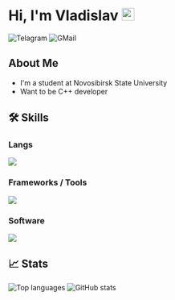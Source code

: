 <h1>
    Hi, I'm Vladislav <img src="https://github.com/blackcater/blackcater/raw/main/images/Hi.gif" height="25px"/>
</h1>

<p>
    <a target="_blank" style="text-decoration: none;" href="https://t.me/Plush_Jill">
        <img src="https://img.shields.io/badge/Telegram-2CA5E0?style=for-the-badge&logo=telegram&logoColor=white" title="Telegram" alt="Telagram">
    </a>
    <a target="_blank" style="text-decoration: none;" href="mailto:bockarevvlad23@gmail.com">
        <img src="https://img.shields.io/badge/Gmail-D14836?style=for-the-badge&logo=gmail&logoColor=white" title="GMail" alt="GMail">
    </a>
</p>

<div id="about">
    <h2>About Me</h2>
    <ul>
        <li>I'm a student at <a target="_blank" style="text-decoration: none;" href="https://www.nsu.ru">Novosibirsk State University</a></li>
        <li>Want to be C++ developer</li>
    </ul>
</div>

<summary><h2><b>🛠 Skills</b></h2></summary>
<p>
<h3>Langs</h3>
<img src="https://skillicons.dev/icons?i=cpp,c,postgres,java&perline=7" />
<h3>Frameworks / Tools</h3>
<img src="https://skillicons.dev/icons?i=cmake,qt,git,linux,mint,bash,ps,gitlab&perline=8" />
<h3>Software</h3>
<img src="https://skillicons.dev/icons?i=clion,vim,vscode, &perline=7" />



<div id="stats">
    <h2>📈 Stats</h2>
    <img src="https://github-readme-stats.vercel.app/api/top-langs/?username=Plush-Jill&size_weight=1&count_weight=0&exclude_repo=ecdTasks,networkNSU,dentalService&hide=CMake,HTML,CSS,Makefile&langs_count=8&layout=compact&theme=radical" alt="Top languages" title="Top languages">
    <img src="https://github-readme-stats.vercel.app/api?username=Plush-Jill&show=prs_merged_percentage&show_icons=true&theme=radical" alt="GitHub stats" title="GitHub stats">


</div>

